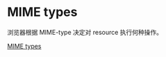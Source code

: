 # MIME types

浏览器根据 MIME-type 决定对 resource 执行何种操作。

[MIME types](https://developer.mozilla.org/en-US/docs/Web/HTTP/Basics_of_HTTP/MIME_types)
